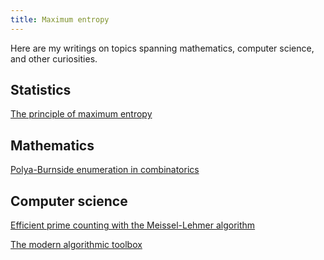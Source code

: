 ```yaml
---
title: Maximum entropy
---
```



Here are my writings on topics spanning mathematics, computer science, and other curiosities.

## Statistics

[The principle of maximum entropy](posts/2019-01-01-maximum-entropy.html)

## Mathematics

[Polya-Burnside enumeration in combinatorics](posts/2019-07-13-polya-burnside.html)

## Computer science

[Efficient prime counting with the Meissel-Lehmer algorithm](posts/2016-12-23-prime-counting.html)

[The modern algorithmic toolbox](posts/2019-07-13-modern-algorithmic-toolbox.html)
